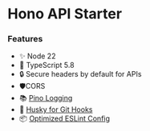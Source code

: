 # Hono API Starter

### Features

- ✨ Node 22
- 🔹 TypeScript 5.8
- 🔒 Secure headers by default for APIs
- 🛡️CORS
- 📚 [Pino Logging](https://github.com/pinojs/pino)
- 🐶 [Husky for Git Hooks](https://typicode.github.io/husky/)
- 📦 [Optimized ESLint Config](https://github.com/antfu/eslint-config)
